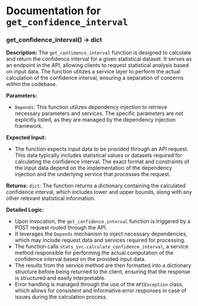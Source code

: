 # Documentation for `get_confidence_interval`

### get_confidence_interval() -> dict

**Description:**
The `get_confidence_interval` function is designed to calculate and return the confidence interval for a given statistical dataset. It serves as an endpoint in the API, allowing clients to request statistical analysis based on input data. The function utilizes a service layer to perform the actual calculation of the confidence interval, ensuring a separation of concerns within the codebase.

**Parameters:**
- `Depends`: This function utilizes dependency injection to retrieve necessary parameters and services. The specific parameters are not explicitly listed, as they are managed by the dependency injection framework.

**Expected Input:**
- The function expects input data to be provided through an API request. This data typically includes statistical values or datasets required for calculating the confidence interval. The exact format and constraints of the input data depend on the implementation of the dependency injection and the underlying service that processes the request.

**Returns:**
`dict`: The function returns a dictionary containing the calculated confidence interval, which includes lower and upper bounds, along with any other relevant statistical information.

**Detailed Logic:**
- Upon invocation, the `get_confidence_interval` function is triggered by a POST request routed through the API.
- It leverages the `Depends` mechanism to inject necessary dependencies, which may include request data and services required for processing.
- The function calls `stats_svc.calculate_confidence_interval`, a service method responsible for performing the actual computation of the confidence interval based on the provided input data.
- The results from the service method are then formatted into a dictionary structure before being returned to the client, ensuring that the response is structured and easily interpretable.
- Error handling is managed through the use of the `APIException` class, which allows for consistent and informative error responses in case of issues during the calculation process.
